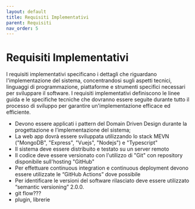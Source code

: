 ```yaml
---
layout: default
title: Requisiti Implementativi
parent: Requisiti
nav_order: 5
---
```


# Requisiti Implementativi
I requisiti implementativi specificano i dettagli che riguardano l'implementazione del sistema, concentrandosi sugli aspetti tecnici, linguaggi di programmazione, piattaforme e strumenti specifici necessari per sviluppare il software. I requisiti implementativi definiscono le linee guida e le specifiche tecniche che dovranno essere seguite durante tutto il processo di sviluppo per garantire un'implementazione efficace ed efficiente.

- Devono essere applicati i pattern del Domain Driven Design durante la progettazione e l’implementazione del sistema;
- La web app dovrà essere sviluppata utilizzando lo stack MEVN ("MongoDB", "Express", "Vuejs", "Nodejs") e "Typescript"
- Il sistema deve essere distribuito e testato su un server remoto
- Il codice deve essere versionato con l'utilizzo di "Git" con repository disponibile sull'hosting "GitHub"
- Per effettuare continuous integration e continuous deployment devono essere utilizzate le “GitHub Actions” dove possibile
- Per identificare le versioni del software rilasciato deve essere utilizzato “semantic versioning” 2.0.0.
- git flow???
- plugin, librerie